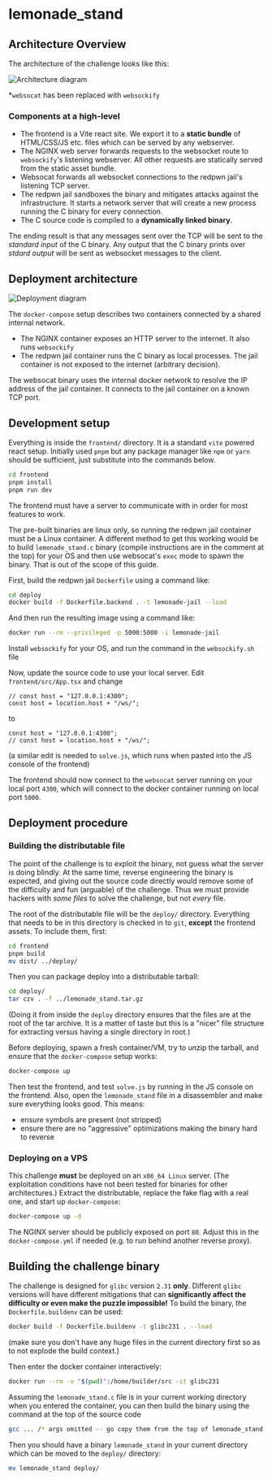 # lemonade_stand

## Architecture Overview

The architecture of the challenge looks like this:

![Architecture diagram](./architecture.svg)

\*`websocat` has been replaced with `websockify`

### Components at a high-level

- The frontend is a Vite react site.
  We export it to a **static bundle** of HTML/CSS/JS etc. files which can be served by any webserver.
- The NGINX web server forwards requests to the websocket route to `websockify`'s listening webserver.
  All other requests are statically served from the static asset bundle.
- Websocat forwards all websocket connections to the redpwn jail's listening TCP server.
- The redpwn jail sandboxes the binary and mitigates attacks against the infrastructure.
  It starts a network server that will create a new process running the C binary for every connection.
- The C source code is compiled to a **dynamically linked binary**.

The ending result is that any messages sent over the TCP will be sent to the _standard input_ of the C binary.
Any output that the C binary prints over _stdard output_ will be sent as websocket messages to the client.

## Deployment architecture

![Deployment diagram](./deployment.svg)

The `docker-compose` setup describes two containers connected by a shared internal network.

- The NGINX container exposes an HTTP server to the internet.
  It also runs `websockify`
- The redpwn jail container runs the C binary as local processes.
  The jail container is not exposed to the internet (arbitrary decision).

The websocat binary uses the internal docker network to resolve the IP address of the jail container.
It connects to the jail container on a known TCP port.

## Development setup

Everything is inside the `frontend/` directory.
It is a standard `vite` powered react setup.
Initially used `pnpm` but any package manager like `npm` or `yarn` should be sufficient, just substitute into the commands below.

```sh
cd frontend
pnpm install
pnpm run dev
```

The frontend must have a server to communicate with in order for most features to work.

The pre-built binaries are linux only, so running the redpwn jail container must be a Linux container.
A different method to get this working would be to build `lemonade_stand.c` binary
(compile instructions are in the comment at the top) for your OS and then use websocat's `exec` mode to spawn the binary.
That is out of the scope of this guide.

First, build the redpwn jail `Dockerfile` using a command like:

```sh
cd deploy
docker build -f Dockerfile.backend . -t lemonade-jail --load
```

And then run the resulting image using a command like:

```sh
docker run --rm --privileged -p 5000:5000 -i lemonade-jail
```

Install `websockify` for your OS, and run the command in the `websockify.sh` file

Now, update the source code to use your local server.
Edit `frontend/src/App.tsx` and change

```tsx
// const host = "127.0.0.1:4300";
const host = location.host + "/ws/";
```

to

```tsx
const host = "127.0.0.1:4300";
// const host = location.host + "/ws/";
```

(a similar edit is needed to `solve.js`, which runs when pasted into the JS console of the frontend)

The frontend should now connect to the `websocat` server running on your local port `4300`,
which will connect to the docker container running on local port `5000`.

## Deployment procedure

### Building the distributable file

The point of the challenge is to exploit the binary, not guess what the server is doing blindly.
At the same time, reverse engineering the binary is expected,
and giving out the source code directly would remove some of the difficulty and fun (arguable) of the challenge.
Thus we must provide hackers with _some files_ to solve the challenge, but not _every_ file.

The root of the distributable file will be the `deploy/` directory.
Everything that needs to be in this directory is checked in to `git`, **except** the frontend assets.
To include them, first:

```sh
cd frontend
pnpm build
mv dist/ ../deploy/
```

Then you can package deploy into a distributable tarball:

```sh
cd deploy/
tar czv . -f ../lemonade_stand.tar.gz
```

(Doing it from inside the `deploy` directory ensures that the files are at the root of the tar archive.
It is a matter of taste but this is a "nicer" file structure for extracting versus having a single directory in root.)

Before deploying, spawn a fresh container/VM, try to unzip the tarball, and ensure that the `docker-compose` setup works:

```sh
docker-compose up
```

Then test the frontend, and test `solve.js` by running in the JS console on the frontend.
Also, open the `lemonade_stand` file in a disassembler and make sure everything looks good.
This means:

- ensure symbols are present (not stripped)
- ensure there are no "aggressive" optimizations making the binary hard to reverse

### Deploying on a VPS

This challenge **must** be deployed on an `x86_64 Linux` server.
(The exploitation conditions have not been tested for binaries for other architectures.)
Extract the distributable, replace the fake flag with a real one, and start up `docker-compose`:

```sh
docker-compose up -d
```

The NGINX server should be publicly exposed on port `80`.
Adjust this in the `docker-compose.yml` if needed (e.g. to run behind another reverse proxy).

## Building the challenge binary

The challenge is designed for `glibc` version `2.31` **only**.
Different `glibc` versions will have different mitigations that can **significantly affect the difficulty or even make the puzzle impossible!**
To build the binary, the `Dockerfile.buildenv` can be used:

```sh
docker build -f Dockerfile.buildenv -t glibc231 . --load
```

(make sure you don't have any huge files in the current directory first so as to not explode the build context.)

Then enter the docker container interactively:

```sh
docker run --rm -v "$(pwd)":/home/builder/src -it glibc231
```

Assuming the `lemonade_stand.c` file is in your current working directory when you entered the container,
you can then build the binary using the command at the top of the source code

```sh
gcc ... /* args omitted -- go copy them from the top of lemonade_stand.c */
```

Then you should have a binary `lemonade_stand` in your current directory which can be moved to the `deploy/` directory:

```sh
mv lemonade_stand deploy/
```
